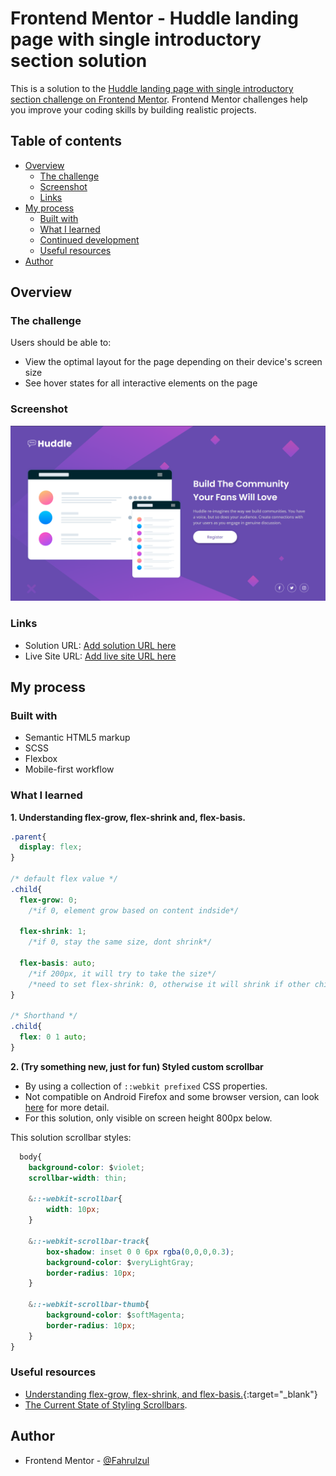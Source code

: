 # Frontend Mentor - Huddle landing page with single introductory section solution

This is a solution to the [Huddle landing page with single introductory section challenge on Frontend Mentor](https://www.frontendmentor.io/challenges/huddle-landing-page-with-a-single-introductory-section-B_2Wvxgi0). Frontend Mentor challenges help you improve your coding skills by building realistic projects. 

## Table of contents

- [Overview](#overview)
  - [The challenge](#the-challenge)
  - [Screenshot](#screenshot)
  - [Links](#links)
- [My process](#my-process)
  - [Built with](#built-with)
  - [What I learned](#what-i-learned)
  - [Continued development](#continued-development)
  - [Useful resources](#useful-resources)
- [Author](#author)

## Overview

### The challenge

Users should be able to:

- View the optimal layout for the page depending on their device's screen size
- See hover states for all interactive elements on the page

### Screenshot

![](./images/snap.png)

### Links

- Solution URL: [Add solution URL here](https://your-solution-url.com)
- Live Site URL: [Add live site URL here](https://your-live-site-url.com)

## My process

### Built with

- Semantic HTML5 markup
- SCSS
- Flexbox
- Mobile-first workflow

### What I learned

**1. Understanding flex-grow, flex-shrink and, flex-basis.**
```css
.parent{
  display: flex;
}

/* default flex value */
.child{
  flex-grow: 0; 
    /*if 0, element grow based on content indside*/

  flex-shrink: 1;
    /*if 0, stay the same size, dont shrink*/

  flex-basis: auto;
    /*if 200px, it will try to take the size*/
    /*need to set flex-shrink: 0, otherwise it will shrink if other child element take more space*/
}

/* Shorthand */
.child{
  flex: 0 1 auto;
}
```

**2. (Try something new, just for fun) Styled custom scrollbar**
- By using a collection of `::webkit prefixed` CSS properties.
- Not compatible on Android Firefox and some browser version, can look [here](https://caniuse.com/css-scrollbar) for more detail.
- For this solution, only visible on screen height 800px below.

This solution scrollbar styles:
```css
  body{
    background-color: $violet;
    scrollbar-width: thin;

    &::-webkit-scrollbar{
        width: 10px;
    }

    &::-webkit-scrollbar-track{
        box-shadow: inset 0 0 6px rgba(0,0,0,0.3);
        background-color: $veryLightGray;
        border-radius: 10px;
    }

    &::-webkit-scrollbar-thumb{
        background-color: $softMagenta;
        border-radius: 10px;
    }
}
```

### Useful resources

- [Understanding flex-grow, flex-shrink, and flex-basis.](https://css-tricks.com/understanding-flex-grow-flex-shrink-and-flex-basis/){:target="_blank"}
- [The Current State of Styling Scrollbars](https://css-tricks.com/the-current-state-of-styling-scrollbars/).

## Author

- Frontend Mentor - [@Fahrulzul](https://www.frontendmentor.io/profile/FahrulZul)
